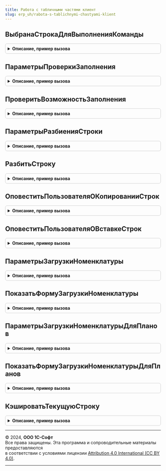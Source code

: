 ```yaml
---
title: Работа с табличными частями клиент
slug: erp_uh/rabota-s-tablichnymi-chastyami-klient
---
```



## ВыбранаСтрокаДляВыполненияКоманды
<details style="margin: 1em 0; padding: 0.5em; border: 1px solid #ccc; border-radius: 6px;">

<summary style="font-weight: bold; cursor: pointer;">Описание, пример вызова</summary>

```bsl

// Проверяет наличие выделенной строки, необходимой для выполнения команды. Выводит сообщение в случае ее отсутствия.
//
// Параметры:
//  ТаблицаФормы - ТаблицаФормы - элемент формы, содержащий табличную часть.
//
// Возвращаемое значение:
//  Булево - Истина - выполнение команды возможно; Ложь - в противном случае.
//
Функция ВыбранаСтрокаДляВыполненияКоманды(ТаблицаФормы) Экспорт
```

Пример вызова
```bsl
Результат = РаботаСТабличнымиЧастямиКлиент.ВыбранаСтрокаДляВыполненияКоманды(ТаблицаФормы) 
```
</details>

## ПараметрыПроверкиЗаполнения
<details style="margin: 1em 0; padding: 0.5em; border: 1px solid #ccc; border-radius: 6px;">

<summary style="font-weight: bold; cursor: pointer;">Описание, пример вызова</summary>

```bsl

// Функция-конструктор параметров проверки возможности заполнения табличной части.
//
// Возвращаемое значение:
//  Структура:
//     * ТабличнаяЧасть - ДанныеФормыКоллекция - табличная часть, которую необходимо проверить на незаполненность,
//          в случае если табличная часть заполнена, после подтверждения пользователя, происходит её очистка.
//     * ЗаголовокТабличнойЧасти - Строка - имя проверяемой табличной части, которое будет показано в сообщениях проверки
//     * ПроверятьРаспроведенность - Булево - указывает необходимость проверки непроведенности документа,
//          в случае если документ проведен, после подтверждения пользователя, происходит отмена его проведения.
//     * ПроверяемыеРеквизиты - Структура - реквизиты объекта, для которых необходимо выполнить проверку заполнения,
//          где Ключ - имя реквизита, а Значение - его заголовок.
//
Функция ПараметрыПроверкиЗаполнения() Экспорт
```

Пример вызова
```bsl
Результат = РаботаСТабличнымиЧастямиКлиент.ПараметрыПроверкиЗаполнения() 
```
</details>

## ПроверитьВозможностьЗаполнения
<details style="margin: 1em 0; padding: 0.5em; border: 1px solid #ccc; border-radius: 6px;">

<summary style="font-weight: bold; cursor: pointer;">Описание, пример вызова</summary>

```bsl

// Проверяет возможность заполнения табличной части объекта.
//
// Параметры:
//  Форма - ФормаКлиентскогоПриложения - форма объекта
//  ОповещениеПослеПроверки - ОписаниеОповещения - описание процедуры, которая будет вызвана, если заполнение возможно
//      со следующими параметрами:
//          Результат - Булево - всегда Истина
//          ДополнительныеПараметры - Произвольный - параметры, заданные в ОповещениеПослеПроверки при создании.
//  ПараметрыПроверкиЗаполнения - Структура - (см. РаботаСТабличнымиЧастямиКлиент.ПараметрыПроверкиЗаполнения).
//
Процедура ПроверитьВозможностьЗаполнения(Форма, ОповещениеПослеПроверки, ПараметрыПроверкиЗаполнения) Экспорт
```

Пример вызова
```bsl
РаботаСТабличнымиЧастямиКлиент.ПроверитьВозможностьЗаполнения(Форма, ОповещениеПослеПроверки, ПараметрыПроверкиЗаполнения) 
```
</details>

## ПараметрыРазбиенияСтроки
<details style="margin: 1em 0; padding: 0.5em; border: 1px solid #ccc; border-radius: 6px;">

<summary style="font-weight: bold; cursor: pointer;">Описание, пример вызова</summary>

```bsl

// Функция-конструктор дополнительных параметров разбиения строки.
//
// Возвращаемое значение:
//  Структура:
//     * ИмяПоляКоличество - Строка - имя поля, по которому будет происходить разбиение
//     * Заголовок - Строка - заголовок формы ввода числа
//     * РазрешитьНулевоеКоличество - Булево - признак, что в исходной и конечной строке может быть 0
//     * Количество - Неопределено, Число - количество, которое будет отображено в форме редактирования числа;
//          если Неопределенно - будет показано количество, взятое из исходной строки.
//     * МаксимальноДопустимоеЗначение - Число - верхний предел указания количества.
//
Функция ПараметрыРазбиенияСтроки() Экспорт
```

Пример вызова
```bsl
Результат = РаботаСТабличнымиЧастямиКлиент.ПараметрыРазбиенияСтроки() 
```
</details>

## РазбитьСтроку
<details style="margin: 1em 0; padding: 0.5em; border: 1px solid #ccc; border-radius: 6px;">

<summary style="font-weight: bold; cursor: pointer;">Описание, пример вызова</summary>

```bsl

// Разбивает выделенную строку на две по введенному количеству.
//
// Параметры:
//  ТабличнаяЧасть - ДанныеФормыКоллекция - табличная часть, в которой необходимо разбить выделенную строку
//  ТаблицаФормы - ТаблицаФормы - элемент формы, содержащий табличную часть
//  ОповещениеПослеРазбиения - ОписаниеОповещения - описание процедуры, вызов которой будет произведен после разбиения,
//      с передачей значения результата разбиения: ДанныеФормыЭлементКоллекции - новая строка полученная разбиением;
//      Неопределено - разбиение не проводилось.
//  ПараметрыРазбиенияСтроки - Структура - (см. РаботаСТабличнымиЧастямиКлиент.ПараметрыРазбиенияСтроки).
//
Процедура РазбитьСтроку(ТабличнаяЧасть, ТаблицаФормы, ОповещениеПослеРазбиения = Неопределено, ПараметрыРазбиенияСтроки = Неопределено) Экспорт
```

Пример вызова
```bsl
РаботаСТабличнымиЧастямиКлиент.РазбитьСтроку(ТабличнаяЧасть, ТаблицаФормы, ОповещениеПослеРазбиения, ПараметрыРазбиенияСтроки);
```
</details>

## ОповеститьПользователяОКопированииСтрок
<details style="margin: 1em 0; padding: 0.5em; border: 1px solid #ccc; border-radius: 6px;">

<summary style="font-weight: bold; cursor: pointer;">Описание, пример вызова</summary>

```bsl

// Показывает окно оповещения о количестве скопированных строк.
// Оповещает другие формы о событии копирования строк в буфер обмена.
//
// Параметры:
//  КоличествоСтрок - Число - количество скопированных строк из табличной части.
//
Процедура ОповеститьПользователяОКопированииСтрок(КоличествоСтрок) Экспорт
```

Пример вызова
```bsl
РаботаСТабличнымиЧастямиКлиент.ОповеститьПользователяОКопированииСтрок(КоличествоСтрок) 
```
</details>

## ОповеститьПользователяОВставкеСтрок
<details style="margin: 1em 0; padding: 0.5em; border: 1px solid #ccc; border-radius: 6px;">

<summary style="font-weight: bold; cursor: pointer;">Описание, пример вызова</summary>

```bsl

// Показывает окно оповещения о количестве вставленных строк.
//
// Параметры:
//  КоличествоСтрок - Число - количество вставленных строк в табличную часть.
//
Процедура ОповеститьПользователяОВставкеСтрок(КоличествоСтрок) Экспорт
```

Пример вызова
```bsl
РаботаСТабличнымиЧастямиКлиент.ОповеститьПользователяОВставкеСтрок(КоличествоСтрок) 
```
</details>

## ПараметрыЗагрузкиНоменклатуры
<details style="margin: 1em 0; padding: 0.5em; border: 1px solid #ccc; border-radius: 6px;">

<summary style="font-weight: bold; cursor: pointer;">Описание, пример вызова</summary>

```bsl

// Функция-конструктор параметров формы загрузки номенклатуры из внешних источников.
//
// Возвращаемое значение:
//  Структура:
//     * Заголовок - Строка - заголовок формы загрузки номенклатуры
//     * ДопПояснениеПриЗагрузке - Строка - дополнительное пояснение, выводимое на форме при загрузке номенклатуры
//     * ПараметрыОтбора - Структура - задает условия фильтрации загружаемой номенклатуры,
//          где Ключ - имя реквизита номенклатуры, а Значение - искомое значение;
//          также через ключ СегментНоменклатуры доступен отбор по сегменту номенклатуры.
//     * ПроверятьЗаполнениеХарактеристик - Булево - указывает необходимость проверки заполнения характеристик
//     * ЗаполнятьНоменклатуруПартнера - СправочникСсылка.Партнеры - при указании поставщика, определяет возможность
//          для загружаемой номенклатуры заполнить сопоставленную с ней номенклатуру поставщика.
//
//     * ЗагружатьКоличество - Булево - определяет возможность загрузки количества единиц
//     * ЗагружатьЦены - Булево - определяет возможность загрузки цен
//     * ЗагружатьСуммы - Булево - определяет возможность загрузки сумм
//     * ЗагружатьГТД - Булево - определяет возможность загрузки номеров ГТД
//
//     * ЗагружатьЗапасы - Булево - определяет возможность загрузки минимального и максимального запаса
//     * ЗагружатьСкидки - Булево - определяет возможность загрузки ручных скидок
//     * ЗагружатьУпаковочныеЛисты - Булево - определяет возможность загрузки упаковочных листов
//
//     * ПересчитыватьСуммы - Булево - указывает необходимость пересчета сумм загружаемой номенклатуры
//     * ЦенаВключаетНДС - Булево - признак включения НДС в цену и сумму загружаемой номенклатуры
//     * Организация - СправочникСсылка.Организации - определяет заполнение ставок НДС
//     * НалогообложениеНДС - ПеречислениеСсылка.ТипыНалогообложенияНДС - определяет заполнение ставки НДС
//     * ДатаЗаполнения - Дата - указывает дату, на которую происходит заполнение ставки НДС
//     * ЭтоВозвратнаяТара - Булево - указывает, является ли загружаемая тара возвратной
//
//     * ПараметрыЦенКомплектующих - Структура - описание параметров заполнения цен для комплектующих набора:
//        ** Дата - Дата - дата получения цен
//        ** Валюта - СправочникСсылка.Валюты - валюта цен
//        ** Соглашение - СправочникСсылка.СоглашенияСКлиентами - соглашение, в рамках которого необходимо получить цены;
//              не заполняется, если необходимо заполнить цены по виду цен.
//        ** ВидЦены - СправочникСсылка.ВидыЦен - вид цены, определяющий алгоритм расчета цен;
//              не заполняется, если необходимо заполнить цены по соглашению.
//
Функция ПараметрыЗагрузкиНоменклатуры() Экспорт
```

Пример вызова
```bsl
Результат = РаботаСТабличнымиЧастямиКлиент.ПараметрыЗагрузкиНоменклатуры() 
```
</details>

## ПоказатьФормуЗагрузкиНоменклатуры
<details style="margin: 1em 0; padding: 0.5em; border: 1px solid #ccc; border-radius: 6px;">

<summary style="font-weight: bold; cursor: pointer;">Описание, пример вызова</summary>

```bsl

// Открывает форму загрузки номенклатуры из внешнего источника.
//
// Параметры:
//  ПараметрыЗагрузки - см. ПараметрыЗагрузкиНоменклатуры
//  ОповещениеОЗагрузке - ОписаниеОповещения - описание процедуры, вызов которой будет произведен после загрузки,
//      с передачей значения результата загрузки: Строка - адрес во временном хранилище; Неопределено - загрузка не проводилась.
//
Процедура ПоказатьФормуЗагрузкиНоменклатуры(ПараметрыЗагрузки, ОповещениеОЗагрузке) Экспорт
```

Пример вызова
```bsl
РаботаСТабличнымиЧастямиКлиент.ПоказатьФормуЗагрузкиНоменклатуры(ПараметрыЗагрузки, ОповещениеОЗагрузке) 
```
</details>

## ПараметрыЗагрузкиНоменклатурыДляПланов
<details style="margin: 1em 0; padding: 0.5em; border: 1px solid #ccc; border-radius: 6px;">

<summary style="font-weight: bold; cursor: pointer;">Описание, пример вызова</summary>

```bsl

// Функция-конструктор параметров формы загрузки номенклатуры из внешних источников для планов.
//
// Возвращаемое значение:
//  Структура:
//     * Заголовок - Строка - заголовок формы загрузки номенклатуры
//     * ПараметрыОтбора - Структура - задает условия фильтрации загружаемой номенклатуры, где Ключ - имя реквизита номенклатуры, а Значение - искомое значение:
//       ** ТипНоменклатуры - Массив из ПеречислениеСсылка.ТипыНоменклатуры -
//
//     * ВидПлана - СправочникСсылка.ВидыПланов - настройка заполнения плана
//     * ПланироватьПоСумме - Булево - признак планирования по ценам и суммам
//     * КроссТаблица - Булево - признак формирования плана в кросс-таблице
//
//     * АдресТаблицыПериодов - Строка - адрес во временном хранилище таблицы периодов
//     * АдресТаблицыТоваров - Строка - адрес во временном хранилище таблицы товаров
//
//     * Партнер - СправочникСсылка.Партнеры - партнер участвующий в хозяйственных операциях с предприятием по плану
//     * Подразделение - СправочникСсылка.СтруктураПредприятия - подразделение по которому формируется план.
//
Функция ПараметрыЗагрузкиНоменклатурыДляПланов() Экспорт
```

Пример вызова
```bsl
Результат = РаботаСТабличнымиЧастямиКлиент.ПараметрыЗагрузкиНоменклатурыДляПланов() 
```
</details>

## ПоказатьФормуЗагрузкиНоменклатурыДляПланов
<details style="margin: 1em 0; padding: 0.5em; border: 1px solid #ccc; border-radius: 6px;">

<summary style="font-weight: bold; cursor: pointer;">Описание, пример вызова</summary>

```bsl

// Открывает форму загрузки номенклатуры из внешнего источника.
//
// Параметры:
//  ПараметрыЗагрузки - см. ПараметрыЗагрузкиНоменклатурыДляПланов
//  ОповещениеОЗагрузке - ОписаниеОповещения - описание процедуры, вызов которой будет произведен после загрузки,
//      с передачей значения результата загрузки: Строка - адрес во временном хранилище; Неопределено - загрузка не проводилась.
//
Процедура ПоказатьФормуЗагрузкиНоменклатурыДляПланов(ПараметрыЗагрузки, ОповещениеОЗагрузке) Экспорт
```

Пример вызова
```bsl
РаботаСТабличнымиЧастямиКлиент.ПоказатьФормуЗагрузкиНоменклатурыДляПланов(ПараметрыЗагрузки, ОповещениеОЗагрузке) 
```
</details>

## КэшироватьТекущуюСтроку
<details style="margin: 1em 0; padding: 0.5em; border: 1px solid #ccc; border-radius: 6px;">

<summary style="font-weight: bold; cursor: pointer;">Описание, пример вызова</summary>

```bsl

// Сохраняет в кэше на форме текущую строку указанной таблицы.
// Перед использованием необходим разовый вызов РаботаСТабличнымиЧастями.ИнициализироватьКэшСтрок().
//
// Параметры:
//  ТаблицаФормы - ТаблицаФормы - элемент формы, содержащий табличную часть.
//  Форма - ФормаКлиентскогоПриложения - форма объекта метаданных.
//
Процедура КэшироватьТекущуюСтроку(ТаблицаФормы, Форма) Экспорт
```

Пример вызова
```bsl
РаботаСТабличнымиЧастямиКлиент.КэшироватьТекущуюСтроку(ТаблицаФормы, Форма) 
```
</details>

---

© 2024, **ООО 1С-Софт**  
Все права защищены. Эта программа и сопроводительные материалы предоставляются  
в соответствии с условиями лицензии [Attribution 4.0 International (CC BY 4.0)](https://creativecommons.org/licenses/by/4.0/legalcode).

---
